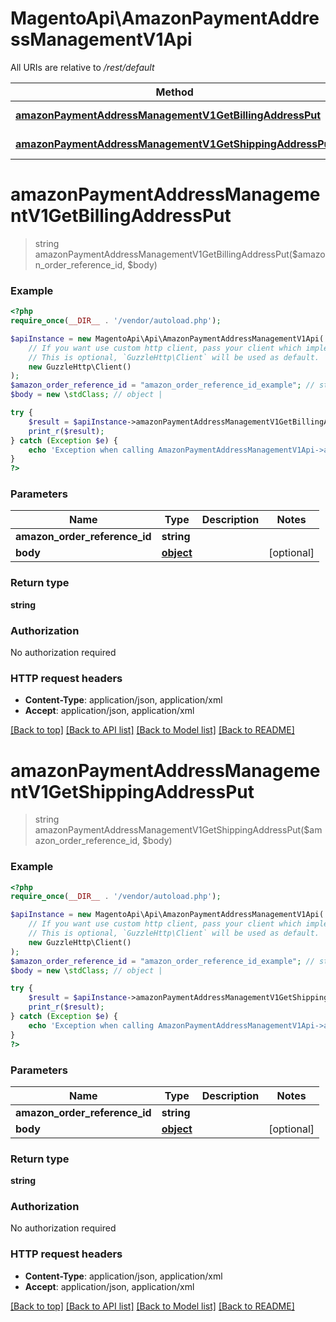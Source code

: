 # MagentoApi\AmazonPaymentAddressManagementV1Api

All URIs are relative to */rest/default*

Method | HTTP request | Description
------------- | ------------- | -------------
[**amazonPaymentAddressManagementV1GetBillingAddressPut**](AmazonPaymentAddressManagementV1Api.md#amazonpaymentaddressmanagementv1getbillingaddressput) | **PUT** /V1/amazon-billing-address/{amazonOrderReferenceId} |
[**amazonPaymentAddressManagementV1GetShippingAddressPut**](AmazonPaymentAddressManagementV1Api.md#amazonpaymentaddressmanagementv1getshippingaddressput) | **PUT** /V1/amazon-shipping-address/{amazonOrderReferenceId} |

# **amazonPaymentAddressManagementV1GetBillingAddressPut**
> string amazonPaymentAddressManagementV1GetBillingAddressPut($amazon_order_reference_id, $body)



### Example
```php
<?php
require_once(__DIR__ . '/vendor/autoload.php');

$apiInstance = new MagentoApi\Api\AmazonPaymentAddressManagementV1Api(
    // If you want use custom http client, pass your client which implements `GuzzleHttp\ClientInterface`.
    // This is optional, `GuzzleHttp\Client` will be used as default.
    new GuzzleHttp\Client()
);
$amazon_order_reference_id = "amazon_order_reference_id_example"; // string |
$body = new \stdClass; // object |

try {
    $result = $apiInstance->amazonPaymentAddressManagementV1GetBillingAddressPut($amazon_order_reference_id, $body);
    print_r($result);
} catch (Exception $e) {
    echo 'Exception when calling AmazonPaymentAddressManagementV1Api->amazonPaymentAddressManagementV1GetBillingAddressPut: ', $e->getMessage(), PHP_EOL;
}
?>
```

### Parameters

Name | Type | Description  | Notes
------------- | ------------- | ------------- | -------------
 **amazon_order_reference_id** | **string**|  |
 **body** | [**object**](../Model/object.md)|  | [optional]

### Return type

**string**

### Authorization

No authorization required

### HTTP request headers

 - **Content-Type**: application/json, application/xml
 - **Accept**: application/json, application/xml

[[Back to top]](#) [[Back to API list]](../../README.md#documentation-for-api-endpoints) [[Back to Model list]](../../README.md#documentation-for-models) [[Back to README]](../../README.md)

# **amazonPaymentAddressManagementV1GetShippingAddressPut**
> string amazonPaymentAddressManagementV1GetShippingAddressPut($amazon_order_reference_id, $body)



### Example
```php
<?php
require_once(__DIR__ . '/vendor/autoload.php');

$apiInstance = new MagentoApi\Api\AmazonPaymentAddressManagementV1Api(
    // If you want use custom http client, pass your client which implements `GuzzleHttp\ClientInterface`.
    // This is optional, `GuzzleHttp\Client` will be used as default.
    new GuzzleHttp\Client()
);
$amazon_order_reference_id = "amazon_order_reference_id_example"; // string |
$body = new \stdClass; // object |

try {
    $result = $apiInstance->amazonPaymentAddressManagementV1GetShippingAddressPut($amazon_order_reference_id, $body);
    print_r($result);
} catch (Exception $e) {
    echo 'Exception when calling AmazonPaymentAddressManagementV1Api->amazonPaymentAddressManagementV1GetShippingAddressPut: ', $e->getMessage(), PHP_EOL;
}
?>
```

### Parameters

Name | Type | Description  | Notes
------------- | ------------- | ------------- | -------------
 **amazon_order_reference_id** | **string**|  |
 **body** | [**object**](../Model/object.md)|  | [optional]

### Return type

**string**

### Authorization

No authorization required

### HTTP request headers

 - **Content-Type**: application/json, application/xml
 - **Accept**: application/json, application/xml

[[Back to top]](#) [[Back to API list]](../../README.md#documentation-for-api-endpoints) [[Back to Model list]](../../README.md#documentation-for-models) [[Back to README]](../../README.md)
